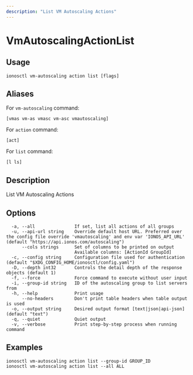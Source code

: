 ```yaml
---
description: "List VM Autoscaling Actions"
---
```


# VmAutoscalingActionList

## Usage

```text
ionosctl vm-autoscaling action list [flags]
```

## Aliases

For `vm-autoscaling` command:

```text
[vmas vm-as vmasc vm-asc vmautoscaling]
```

For `action` command:

```text
[act]
```

For `list` command:

```text
[l ls]
```

## Description

List VM Autoscaling Actions

## Options

```text
  -a, --all               If set, list all actions of all groups
  -u, --api-url string    Override default host URL. Preferred over the config file override 'vmautoscaling' and env var 'IONOS_API_URL' (default "https://api.ionos.com/autoscaling")
      --cols strings      Set of columns to be printed on output 
                          Available columns: [ActionId GroupId]
  -c, --config string     Configuration file used for authentication (default "$XDG_CONFIG_HOME/ionosctl/config.yaml")
  -D, --depth int32       Controls the detail depth of the response objects (default 1)
  -f, --force             Force command to execute without user input
  -i, --group-id string   ID of the autoscaling group to list servers from
  -h, --help              Print usage
      --no-headers        Don't print table headers when table output is used
  -o, --output string     Desired output format [text|json|api-json] (default "text")
  -q, --quiet             Quiet output
  -v, --verbose           Print step-by-step process when running command
```

## Examples

```text
ionosctl vm-autoscaling action list --group-id GROUP_ID
ionosctl vm-autoscaling action list --all ALL
```

